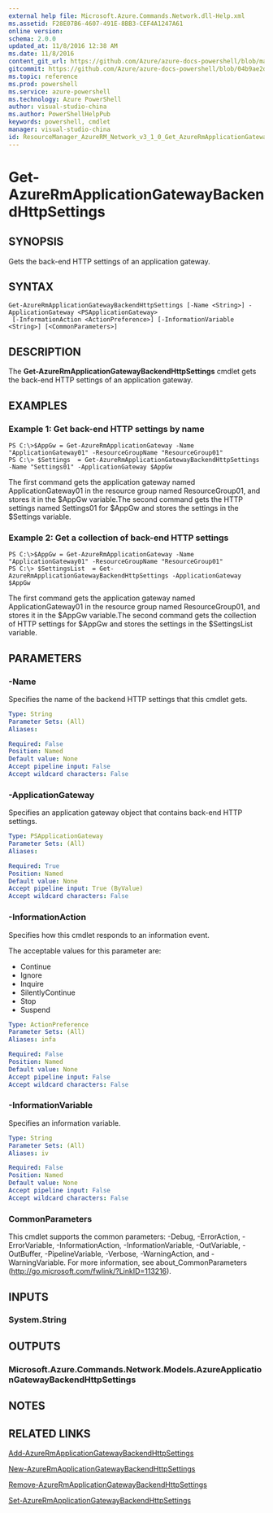 ```yaml
---
external help file: Microsoft.Azure.Commands.Network.dll-Help.xml
ms.assetid: F28E07B6-4607-491E-8BB3-CEF4A1247A61
online version: 
schema: 2.0.0
updated_at: 11/8/2016 12:38 AM
ms.date: 11/8/2016
content_git_url: https://github.com/Azure/azure-docs-powershell/blob/master/azureps-cmdlets-docs/ResourceManager/AzureRM.Network/v3.1.0/Get-AzureRmApplicationGatewayBackendHttpSettings.md
gitcommit: https://github.com/Azure/azure-docs-powershell/blob/04b9ae2d1c44a3ada330f570237886794cede893/azureps-cmdlets-docs/ResourceManager/AzureRM.Network/v3.1.0/Get-AzureRmApplicationGatewayBackendHttpSettings.md
ms.topic: reference
ms.prod: powershell
ms.service: azure-powershell
ms.technology: Azure PowerShell
author: visual-studio-china
ms.author: PowerShellHelpPub
keywords: powershell, cmdlet
manager: visual-studio-china
id: ResourceManager_AzureRM_Network_v3_1_0_Get_AzureRmApplicationGatewayBackendHttpSettings_md
---
```


# Get-AzureRmApplicationGatewayBackendHttpSettings

## SYNOPSIS
Gets the back-end HTTP settings of an application gateway.

## SYNTAX

```
Get-AzureRmApplicationGatewayBackendHttpSettings [-Name <String>] -ApplicationGateway <PSApplicationGateway>
 [-InformationAction <ActionPreference>] [-InformationVariable <String>] [<CommonParameters>]
```

## DESCRIPTION
The **Get-AzureRmApplicationGatewayBackendHttpSettings** cmdlet gets the back-end HTTP settings of an application gateway.

## EXAMPLES

### Example 1: Get back-end HTTP settings by name
```
PS C:\>$AppGw = Get-AzureRmApplicationGateway -Name "ApplicationGateway01" -ResourceGroupName "ResourceGroup01"
PS C:\> $Settings  = Get-AzureRmApplicationGatewayBackendHttpSettings -Name "Settings01" -ApplicationGateway $AppGw
```

The first command gets the application gateway named ApplicationGateway01 in the resource group named ResourceGroup01, and stores it in the $AppGw variable.The second command gets the HTTP settings named Settings01 for $AppGw and stores the settings in the $Settings variable.

### Example 2: Get a collection of back-end HTTP settings
```
PS C:\>$AppGw = Get-AzureRmApplicationGateway -Name "ApplicationGateway01" -ResourceGroupName "ResourceGroup01"
PS C:\> $SettingsList  = Get-AzureRmApplicationGatewayBackendHttpSettings -ApplicationGateway $AppGw
```

The first command gets the application gateway named ApplicationGateway01 in the resource group named ResourceGroup01, and stores it in the $AppGw variable.The second command gets the collection of HTTP settings for $AppGw and stores the settings in the $SettingsList variable.

## PARAMETERS

### -Name
Specifies the name of the backend HTTP settings that this cmdlet gets.

```yaml
Type: String
Parameter Sets: (All)
Aliases: 

Required: False
Position: Named
Default value: None
Accept pipeline input: False
Accept wildcard characters: False
```

### -ApplicationGateway
Specifies an application gateway object that contains back-end HTTP settings.

```yaml
Type: PSApplicationGateway
Parameter Sets: (All)
Aliases: 

Required: True
Position: Named
Default value: None
Accept pipeline input: True (ByValue)
Accept wildcard characters: False
```

### -InformationAction
Specifies how this cmdlet responds to an information event.

The acceptable values for this parameter are:

- Continue
- Ignore
- Inquire
- SilentlyContinue
- Stop
- Suspend

```yaml
Type: ActionPreference
Parameter Sets: (All)
Aliases: infa

Required: False
Position: Named
Default value: None
Accept pipeline input: False
Accept wildcard characters: False
```

### -InformationVariable
Specifies an information variable.

```yaml
Type: String
Parameter Sets: (All)
Aliases: iv

Required: False
Position: Named
Default value: None
Accept pipeline input: False
Accept wildcard characters: False
```

### CommonParameters
This cmdlet supports the common parameters: -Debug, -ErrorAction, -ErrorVariable, -InformationAction, -InformationVariable, -OutVariable, -OutBuffer, -PipelineVariable, -Verbose, -WarningAction, and -WarningVariable. For more information, see about_CommonParameters (http://go.microsoft.com/fwlink/?LinkID=113216).

## INPUTS

### System.String

## OUTPUTS

### Microsoft.Azure.Commands.Network.Models.AzureApplicationGatewayBackendHttpSettings

## NOTES

## RELATED LINKS

[Add-AzureRmApplicationGatewayBackendHttpSettings](xref:ResourceManager/AzureRM.Network/v3.1.0/Add-AzureRmApplicationGatewayBackendHttpSettings.md)

[New-AzureRmApplicationGatewayBackendHttpSettings](xref:ResourceManager/AzureRM.Network/v3.1.0/New-AzureRmApplicationGatewayBackendHttpSettings.md)

[Remove-AzureRmApplicationGatewayBackendHttpSettings](xref:ResourceManager/AzureRM.Network/v3.1.0/Remove-AzureRmApplicationGatewayBackendHttpSettings.md)

[Set-AzureRmApplicationGatewayBackendHttpSettings](xref:ResourceManager/AzureRM.Network/v3.1.0/Set-AzureRmApplicationGatewayBackendHttpSettings.md)


